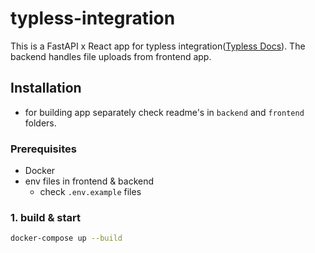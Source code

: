# typless-integration

This is a FastAPI x React app for typless integration([Typless Docs](https://docs.typless.com/docs/start-here)). The
backend handles file uploads from frontend app.

## Installation
- for building app separately check readme's in `backend` and `frontend` folders.
### Prerequisites
- Docker
- env files in frontend & backend
  - check `.env.example` files

### 1. build & start
```bash
docker-compose up --build
```
